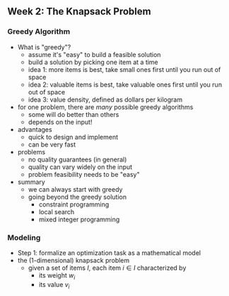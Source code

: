 ## Week 2: The Knapsack Problem

### Greedy Algorithm

- What is "greedy"?
  - assume it's "easy" to build a feasible solution
  - build a solution by picking one item at a time
  - idea 1: more items is best, take small ones first until you run out of space
  - idea 2: valuable items is best, take valuable ones first until you run out of space
  - idea 3: value density, defined as dollars per kilogram
- for one problem, there are *many* possible greedy algorithms
  - some will do better than others
  - depends on the input!
- advantages
  - quick to design and implement
  - can be very fast
- problems
  - no quality guarantees (in general)
  - quality can vary widely on the input
  - problem feasibility needs to be "easy"
- summary
  - we can always start with greedy
  - going beyond the greedy solution
    - constraint programming
    - local search
    - mixed integer programming

### Modeling

- Step 1: formalize an optimization task as a mathematical model
- the (1-dimensional) knapsack problem
  - given a set of items $I$, each item $i \in I$ characterized by
    - its weight $w_i$
    - its value $v_i$